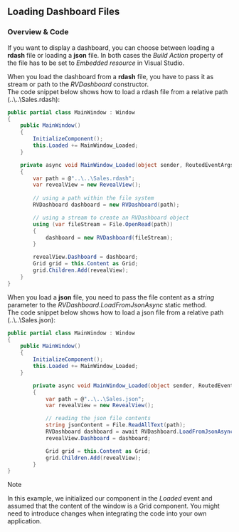## Loading Dashboard Files

### Overview & Code

If you want to display a dashboard, you can choose between loading a __rdash__ file or loading a __json__ file. In both cases the _Build Action_ property of the file has to be set to _Embedded resource_ in Visual Studio.

When you load the dashboard from a __rdash__ file, you have to pass it as stream or path to the _RVDashboard_ constructor.   
The code snippet below shows how to load a rdash file from a relative path (..\\..\\Sales.rdash):

``` csharp
public partial class MainWindow : Window
{
    public MainWindow()
    {
        InitializeComponent();
        this.Loaded += MainWindow_Loaded;
    }

    private async void MainWindow_Loaded(object sender, RoutedEventArgs e)
    {
        var path = @"..\..\Sales.rdash";
        var revealView = new RevealView();
        
        // using a path within the file system
        RVDashboard dashboard = new RVDashboard(path);

        // using a stream to create an RVDashboard object
        using (var fileStream = File.OpenRead(path))
        {
            dashboard = new RVDashboard(fileStream);
        }

        revealView.Dashboard = dashboard;
        Grid grid = this.Content as Grid;
        grid.Children.Add(revealView);
    }
}
```
When you load a __json__ file, you need to pass the file content as a _string_ parameter to the _RVDashboard.LoadFromJsonAsync_ static method.   
The code snippet below shows how to load a json file from a relative path (..\\..\\Sales.json):
``` csharp
public partial class MainWindow : Window
{
    public MainWindow()
    {
        InitializeComponent();
        this.Loaded += MainWindow_Loaded;
    }

        private async void MainWindow_Loaded(object sender, RoutedEventArgs e)
        {
            var path = @"..\..\Sales.json";
            var revealView = new RevealView();

            // reading the json file contents
            string jsonContent = File.ReadAllText(path);
            RVDashboard dashboard = await RVDashboard.LoadFromJsonAsync(jsonContent);
            revealView.Dashboard = dashboard;

            Grid grid = this.Content as Grid;
            grid.Children.Add(revealView);
        }
}
```
> [!NOTE]
> In this example, we initialized our component in the *Loaded* event and assumed that the content of the window is a Grid component. You might need to introduce changes when integrating the code into your own application.
